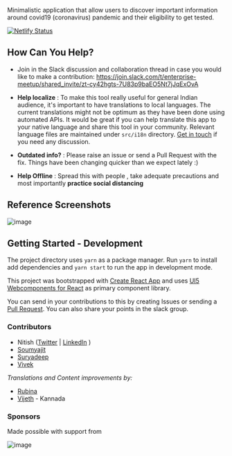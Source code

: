 Minimalistic application that allow users to discover important information around covid19 (coronavirus) pandemic and their eligibility to get tested.


[![Netlify Status](https://api.netlify.com/api/v1/badges/41f016bc-ce81-4a3d-a94f-0a7691af1fea/deploy-status)](https://app.netlify.com/sites/myswastha/deploys)

## How Can You Help?

- Join in the Slack discussion and collaboration thread in case you would like to make a contribution: 
https://join.slack.com/t/enterprise-meetup/shared_invite/zt-cy42hgts-7U83p9baEO5Nt7jJqExOvA

- **Help localize** : To make this tool really useful for general Indian audience, it's important to have translations to local languages. The current translations might not be optimum as they have been done using automated APIs. It would be great if you can help translate this app to your native language and share this tool in your community. Relevant language files are maintained under `src/i18n` directory. [Get in touch](https://twitter.com/nitish_mehta) if you need any discussion.

- **Outdated info?** : Please raise an issue or send a Pull Request with the fix. Things have been changing quicker than we expect lately :)

- **Help Offline** : Spread this with people , take adequate precautions and most importantly **practice social distancing**


## Reference Screenshots 

![image](https://user-images.githubusercontent.com/15953522/76803940-05d01380-6801-11ea-96db-1bded38793aa.png)


## Getting Started - Development

The project directory uses `yarn` as a package manager. Run `yarn` to install add dependencies and `yarn start` to run the app in development mode.

This project was bootstrapped with [Create React App](https://github.com/facebook/create-react-app) and uses [UI5 Webcomponents for React](https://sap.github.io/ui5-webcomponents-react/?path=/story/1-welcome-getting-started--page) as primary component library.

You can send in your contributions to this by creating Issues or sending a [Pull Request](https://opensource.guide/how-to-contribute/#opening-a-pull-request). You can also share your points in the slack group.


### Contributors 

- Nitish ([Twitter](https://twitter.com/nitish_mehta) | [LinkedIn](https://www.linkedin.com/in/nitishmehta08/) )
- [Soumyajit](http://github.com/drenther)
- [Suryadeep](https://github.com/techpool)
- [Vivek](https://github.com/theVivekGowda)

_Translations and Content improvements by:_
- [Rubina](https://twitter.com/Rubina_BigB_EF)
- [Vijeth](https://github.com/VijethKC) - Kannada

### Sponsors
Made possible with support from 


![image](https://user-images.githubusercontent.com/15953522/77223096-86836c80-6b7f-11ea-9009-529accd8a34a.png)
